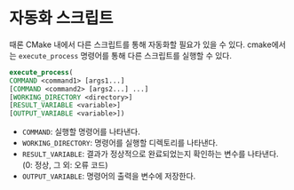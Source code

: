 # 자동화 스크립트
때론 CMake 내에서 다른 스크립트를 통해 자동화할 필요가 있을 수 있다.
cmake에서는 `execute_process` 명령어를 통해 다른 스크립트를 실행할 수 있다.
``` cmake
execute_process(
COMMAND <command1> [args1...]
[COMMAND <command2> [args2...] ...]
[WORKING_DIRECTORY <directory>]
[RESULT_VARIABLE <variable>]
[OUTPUT_VARIABLE <variable>])
```
- `COMMAND`: 실행할 명령어를 나타낸다.
- `WORKING_DIRECTORY`: 명령어를 실행할 디렉토리를 나타낸다.
- `RESULT_VARIABLE`: 결과가 정상적으로 완료되었는지 확인하는 변수를 나타낸다. (0: 정상, 그 외: 오류 코드)
- `OUTPUT_VARIABLE`: 명령어의 출력을 변수에 저장한다.
